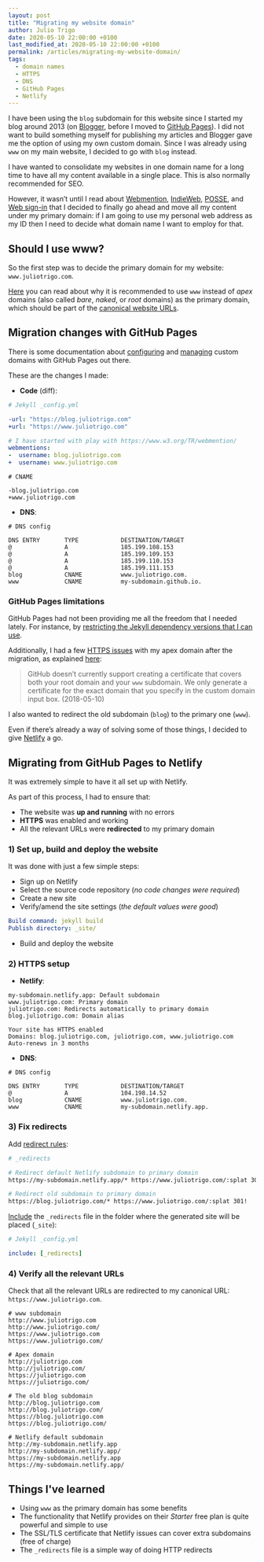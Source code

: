 ```yaml
---
layout: post
title: "Migrating my website domain"
author: Julio Trigo
date: 2020-05-10 22:00:00 +0100
last_modified_at: 2020-05-10 22:00:00 +0100
permalink: /articles/migrating-my-website-domain/
tags:
  - domain names
  - HTTPS
  - DNS
  - GitHub Pages
  - Netlify
---
```


I have been using the `blog` subdomain for this website since I started my blog around 2013 (on [Blogger](https://www.blogger.com), before I moved to [GitHub Pages](https://pages.github.com/)). I did not want to build something myself for publishing my articles and Blogger gave me the option of using my own custom domain. Since I was already using `www` on my main website, I decided to go with `blog` instead.

<!--more-->

I have wanted to consolidate my websites in one domain name for a long time to have all my content available in a single place. This is also normally recommended for SEO.

However, it wasn’t until I read about [Webmention](https://www.w3.org/TR/webmention/), [IndieWeb](https://indieweb.org/), [POSSE](https://indieweb.org/POSSE), and [Web sign-in](https://indieweb.org/Web_sign-in) that I decided to finally go ahead and move all my content under my primary domain: if I am going to use my personal web address as my ID then I need to decide what domain name I want to employ for that.

## Should I use www?

So the first step was to decide the primary domain for my website: `www.juliotrigo.com`.

[Here](https://www.yes-www.org/why-use-www/) you can read about why it is recommended to use `www` instead of *apex* domains (also called *bare*, *naked*, or *root* domains) as the primary domain, which should be part of the [canonical website URLs](https://www.mattcutts.com/blog/seo-advice-url-canonicalization/).

## Migration changes with GitHub Pages

There is some documentation about [configuring](https://help.github.com/en/github/working-with-github-pages/configuring-a-custom-domain-for-your-github-pages-site) and [managing](https://help.github.com/en/github/working-with-github-pages/managing-a-custom-domain-for-your-github-pages-site) custom domains with GitHub Pages out there.

These are the changes I made:

* **Code** (diff):

```yaml
# Jekyll _config.yml

-url: "https://blog.juliotrigo.com"
+url: "https://www.juliotrigo.com"

# I have started with play with https://www.w3.org/TR/webmention/
webmentions:
-  username: blog.juliotrigo.com
+  username: www.juliotrigo.com
```

```
# CNAME

-blog.juliotrigo.com
+www.juliotrigo.com
```

* **DNS**:

```
# DNS config

DNS ENTRY       TYPE            DESTINATION/TARGET
@               A               185.199.108.153
@               A               185.199.109.153
@               A               185.199.110.153
@               A               185.199.111.153
blog            CNAME           www.juliotrigo.com.
www             CNAME           my-subdomain.github.io.
```

### GitHub Pages limitations

GitHub Pages had not been providing me all the freedom that I needed lately. For instance, by [restricting the Jekyll dependency versions that I can use](https://pages.github.com/versions/).

Additionally, I had a few [HTTPS issues](https://github.community/t5/GitHub-Pages/Does-GitHub-Pages-Support-HTTPS-for-www-and-subdomains/td-p/7116) with my apex domain after the migration, as explained [here](https://github.community/t5/GitHub-Pages/Does-GitHub-Pages-Support-HTTPS-for-www-and-subdomains/m-p/7202#M495):

> GitHub doesn’t currently support creating a certificate that covers both your root domain and your `www` subdomain. We only generate a certificate for the exact domain that you specify in the custom domain input box. (2018-05-10)

I also wanted to redirect the old subdomain (`blog`) to the primary one (`www`).

Even if there’s already a way of solving some of those things, I decided to give [Netlify](https://www.netlify.com/) a go.

## Migrating from GitHub Pages to Netlify

It was extremely simple to have it all set up with Netlify.

As part of this process, I had to ensure that:
* The website was **up and running** with no errors
* **HTTPS** was enabled and working
* All the relevant URLs were **redirected** to my primary domain

### 1) Set up, build and deploy the website

It was done with just a few simple steps:
* Sign up on Netlify
* Select the source code repository (*no code changes were required*)
* Create a new site
* Verify/amend the site settings (*the default values were good*)

```yaml
Build command: jekyll build
Publish directory: _site/
```

* Build and deploy the website

### 2) HTTPS setup

* **Netlify**:

```
my-subdomain.netlify.app: Default subdomain
www.juliotrigo.com: Primary domain
juliotrigo.com: Redirects automatically to primary domain
blog.juliotrigo.com: Domain alias
```

```
Your site has HTTPS enabled
Domains: blog.juliotrigo.com, juliotrigo.com, www.juliotrigo.com
Auto-renews in 3 months
```

* **DNS**:

```
# DNS config

DNS ENTRY       TYPE            DESTINATION/TARGET
@               A               104.198.14.52
blog            CNAME           www.juliotrigo.com.
www             CNAME           my-subdomain.netlify.app.
```

### 3) Fix redirects

Add [redirect rules](https://docs.netlify.com/routing/redirects/):

```apache
# _redirects

# Redirect default Netlify subdomain to primary domain
https://my-subdomain.netlify.app/* https://www.juliotrigo.com/:splat 301!

# Redirect old subdomain to primary domain
https://blog.juliotrigo.com/* https://www.juliotrigo.com/:splat 301!
```

[Include](https://jekyllrb.com/docs/configuration/options/) the `_redirects` file in the folder where the generated site will be placed (`_site`):

```yaml
# Jekyll _config.yml

include: [_redirects]
```

### 4) Verify all the relevant URLs

Check that all the relevant URLs are redirected to my canonical URL: `https://www.juliotrigo.com`.

```
# www subdomain
http://www.juliotrigo.com
http://www.juliotrigo.com/
https://www.juliotrigo.com
https://www.juliotrigo.com/

# Apex domain
http://juliotrigo.com
http://juliotrigo.com/
https://juliotrigo.com
https://juliotrigo.com/

# The old blog subdomain
http://blog.juliotrigo.com
http://blog.juliotrigo.com/
https://blog.juliotrigo.com
https://blog.juliotrigo.com/

# Netlify default subdomain
http://my-subdomain.netlify.app
http://my-subdomain.netlify.app/
https://my-subdomain.netlify.app
https://my-subdomain.netlify.app/
```

## Things I've learned

* Using `www` as the primary domain has some benefits
* The functionality that Netlify provides on their *Starter* free plan is quite powerful and simple to use
* The SSL/TLS certificate that Netlify issues can cover extra subdomains (free of charge)
* The `_redirects` file is a simple way of doing HTTP redirects
